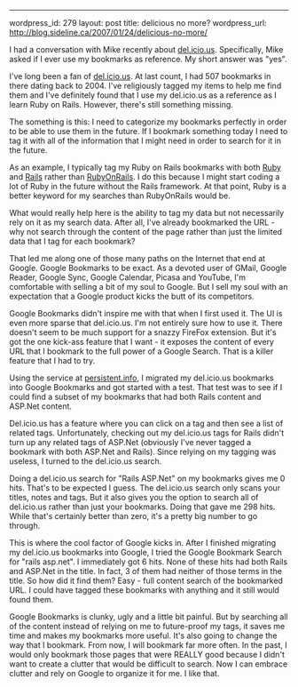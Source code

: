 --- 
wordpress_id: 279
layout: post
title: delicious no more?
wordpress_url: http://blog.sideline.ca/2007/01/24/delicious-no-more/

I had a conversation with Mike recently about <a href="http://del.icio.us">del.icio.us</a>.  Specifically, Mike asked if I ever use my bookmarks as reference.  My short answer was "yes".

I've long been a fan of <a href="http://del.icio.us/mm53bar">del.icio.us</a>.  At last count, I had 507 bookmarks in there dating back to 2004.  I've religiously tagged my items to help me find them and I've definitely found that I use my del.icio.us as a reference as I learn Ruby on Rails.  However, there's still something missing.

The something is this:  I need to categorize my bookmarks perfectly in order to be able to use them in the future.  If I bookmark something today I need to tag it with all of the information that I might need in order to search for it in the future.

As an example, I typically tag my Ruby on Rails bookmarks with both <a href="http://del.icio.us/mm53bar/ruby">Ruby</a> and <a href="http://del.icio.us/mm53bar/rails">Rails</a> rather than <a href="http://del.icio.us/tag/RubyOnRails">RubyOnRails</a>.  I do this because I might start coding a lot of Ruby in the future without the Rails framework.  At that point, Ruby is a better keyword for my searches than RubyOnRails would be.

What would really help here is the ability to tag my data but not necessarily rely on it as my search data.  After all, I've already bookmarked the URL - why not search through the content of the page rather than just the limited data that I tag for each bookmark?

That led me along one of those many paths on the Internet that end at Google.  Google Bookmarks to be exact.  As a devoted user of GMail, Google Reader, Google Sync, Google Calendar, Picasa and YouTube, I'm comfortable with selling a bit of my soul to Google.  But I sell my soul with an expectation that a Google product kicks the butt of its competitors.

Google Bookmarks didn't inspire me with that when I first used it.  The UI is even more sparse that del.icio.us.  I'm not entirely sure how to use it.  There doesn't seem to be much support for a snazzy FireFox extension.  But it's got the one kick-ass feature that I want - it exposes the content of every URL that I bookmark to the full power of a Google Search.  That is a killer feature that I had to try.

Using the service at <a href="http://persistent.info/archives/2006/10/16/delicious-google-bookmarks">persistent.info</a>, I migrated my del.icio.us bookmarks into Google Bookmarks and got started with a test.  That test was to see if I could find a subset of my bookmarks that had both Rails content and ASP.Net content.

Del.icio.us has a feature where you can click on a tag and then see a list of related tags.  Unfortunately, checking out my del.icio.us tags for Rails didn't turn up any related tags of ASP.Net (obviously I've never tagged a bookmark with both ASP.Net and Rails).  Since relying on my tagging was useless, I turned to the del.icio.us search.

Doing a del.icio.us search for "Rails ASP.Net" on my bookmarks gives me 0 hits.  That's to be expected I guess.  The del.icio.us search only scans your titles, notes and tags.  But it also gives you the option to search all of del.icio.us rather than just your bookmarks.  Doing that gave me 298 hits.  While that's certainly better than zero, it's a pretty big number to go through.

This is where the cool factor of Google kicks in.  After I finished migrating my del.icio.us bookmarks into Google, I tried the Google Bookmark Search for "rails asp.net".  I immediately got 6 hits.  None of these hits had both Rails and ASP.Net in the title.  In fact, 3 of them had neither of those terms in the title.  So how did it find them?  Easy - full content search of the bookmarked URL.  I could have tagged these bookmarks with anything and it still would found them.

Google Bookmarks is clunky, ugly and a little bit painful.  But by searching all of the content instead of relying on me to future-proof my tags, it saves me time and makes my bookmarks more useful.  It's also going to change the way that I bookmark.  From now, I will bookmark far more often.  In the past, I would only bookmark those pages that were REALLY good because I didn't want to create a clutter that would be difficult to search.  Now I can embrace clutter and rely on Google to organize it for me.  I like that.
